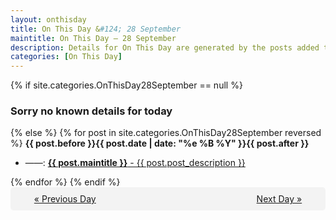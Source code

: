 ```yaml
---
layout: onthisday
title: On This Day &#124; 28 September
maintitle: On This Day — 28 September
description: Details for On This Day are generated by the posts added to the website so the content is subject to changes/updates over time.
categories: [On This Day]
---
```


{% if site.categories.OnThisDay28September == null %}
<h3>Sorry no known details for today</h3>
{% else %}
{% for post in site.categories.OnThisDay28September reversed %}
<strong>{{ post.before }}{{ post.date | date: "%e %B %Y" }}{{ post.after }}</strong>
<ul>
<li> ——: <a class="{{ post.class }}" href="{{ post.url }}"><strong>{{ post.maintitle }}</strong> - {{ post.post_description }}</a></li>
</ul>
{% endfor %}
{% endif %}
<br />
<div style="background-color: #f3f3f3; padding: 10px; border-radius: 5px; text-align: center; display: flex; justify-content: space-evenly;">
<a href="/onthisday/09/09-27">« Previous Day</a>
<span style="visibility:hidden;">[ Visit Leap Year February 29 ]</span>
<a href="/onthisday/09/09-29">Next Day »</a>
</div>
